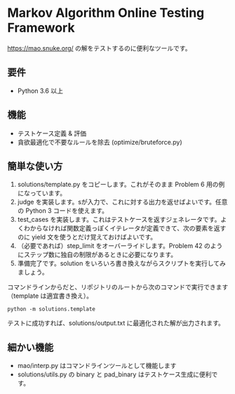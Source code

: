 # Markov Algorithm Online Testing Framework

https://mao.snuke.org/ の解をテストするのに便利なツールです。

## 要件
* Python 3.6 以上

## 機能
* テストケース定義 & 評価
* 貪欲最適化で不要なルールを除去 (optimize/bruteforce.py)

## 簡単な使い方
1. solutions/template.py をコピーします。これがそのまま Problem 6 用の例になっています。
2. judge を実装します。sが入力で、これに対する出力を返せばよいです。任意の Python 3 コードを使えます。
3. test_cases を実装します。これはテストケースを返すジェネレータです。よくわからなければ関数定義っぽくイテレータが定義できて、次の要素を返すのに yield 文を使うとだけ覚えておけばよいです。
4. （必要であれば）step_limit をオーバーライドします。Problem 42 のようにステップ数に独自の制限があるときに必要になります。
5. 準備完了です。solution をいろいろ書き換えながらスクリプトを実行してみましょう。

コマンドラインからだと、リポジトリのルートから次のコマンドで実行できます（template は適宜書き換え）。
```shell script
python -m solutions.template
```
テストに成功すれば、solutions/output.txt に最適化された解が出力されます。

## 細かい機能
* mao/interp.py はコマンドラインツールとして機能します
* solutions/utils.py の binary と pad_binary はテストケース生成に便利です。